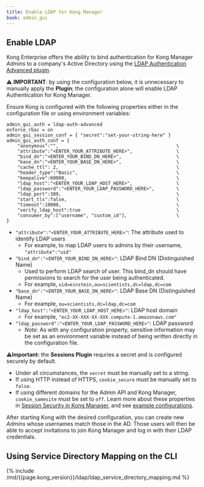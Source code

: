 ```yaml
---
title: Enable LDAP for Kong Manager
book: admin_gui
---
```


## Enable LDAP

Kong Enterprise offers the ability to bind authentication for Kong Manager
*Admins* to a company's Active Directory using the
[LDAP Authentication Advanced plugin](/enterprise/{{page.kong_version}}/plugins/ldap-authentication-advanced).

⚠️ **IMPORTANT**: by using the configuration below, it is unnecessary to
manually apply the **Plugin**; the configuration alone will enable LDAP
Authentication for Kong Manager.

Ensure Kong is configured with the following properties either in the
configuration file or using environment variables:

```
admin_gui_auth = ldap-auth-advanced
enforce_rbac = on
admin_gui_session_conf = { "secret":"set-your-string-here" }
admin_gui_auth_conf = {                                   
    "anonymous":"",                                           \
    "attribute":"<ENTER_YOUR_ATTRIBUTE_HERE>",                \
    "bind_dn":"<ENTER_YOUR_BIND_DN_HERE>",                    \
    "base_dn":"<ENTER_YOUR_BASE_DN_HERE>",                    \
    "cache_ttl": 2,                                           \
    "header_type":"Basic",                                    \
    "keepalive":60000,                                        \
    "ldap_host":"<ENTER_YOUR_LDAP_HOST_HERE>",                \
    "ldap_password":"<ENTER_YOUR_LDAP_PASSWORD_HERE>",        \
    "ldap_port":389,                                          \
    "start_tls":false,                                        \
    "timeout":10000,                                          \
    "verify_ldap_host":true                                   \
    "consumer_by":["username", "custom_id"],                  \
}
```

* `"attribute":"<ENTER_YOUR_ATTRIBUTE_HERE>"`: The attribute used to identify LDAP users
    * For example, to map LDAP users to admins by their username, `"attribute":"uid"`
* `"bind_dn":"<ENTER_YOUR_BIND_DN_HERE>"`: LDAP Bind DN (Distinguished Name)
    * Used to perform LDAP search of user. This bind_dn should have permissions to search
      for the user being authenticated.
    * For example, `uid=einstein,ou=scientists,dc=ldap,dc=com`
* `"base_dn":"<ENTER_YOUR_BASE_DN_HERE>"`: LDAP Base DN (Distinguished Name)
    * For example, `ou=scientists,dc=ldap,dc=com`
* `"ldap_host":"<ENTER_YOUR_LDAP_HOST_HERE>"`: LDAP host domain
    * For example, `"ec2-XX-XXX-XX-XXX.compute-1.amazonaws.com"`
* `"ldap_password":"<ENTER_YOUR_LDAP_PASSWORD_HERE>"`: LDAP password
    * *Note*: As with any configuration property, sensitive information may be set as an
      environment variable instead of being written directly in the configuration file.

⚠️**Important:** the **Sessions Plugin** requries a secret and is configured securely by default.
* Under all circumstances, the `secret` must be manually set to a string.
* If using HTTP instead of HTTPS, `cookie_secure` must be manually set to `false`.
* If using different domains for the Admin API and Kong Manager, `cookie_samesite` must be set to `off`.
Learn more about these properties in [Session Security in Kong Manager](/enterprise/{{page.kong_version}}/kong-manager/authentication/sessions/#session-security), and see [example configurations](/enterprise/{{page.kong_version}}/kong-manager/authentication/sessions/#example-configurations).

After starting Kong with the desired configuration, you can create new *Admins*
whose usernames match those in the AD. Those users will then be able to accept
invitations to join Kong Manager and log in with their LDAP credentials.

## Using Service Directory Mapping on the CLI

{% include /md/{{page.kong_version}}/ldap/ldap_service_directory_mapping.md %}


